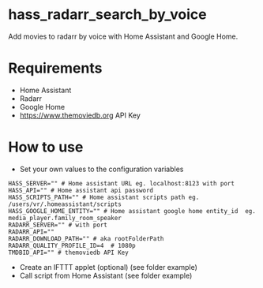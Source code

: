 # hass_radarr_search_by_voice
Add movies to radarr by voice with Home Assistant and Google Home.


# Requirements
- Home Assistant
- Radarr
- Google Home
- https://www.themoviedb.org API Key

# How to use
- Set your own values to the configuration variables
```
HASS_SERVER="" # Home assistant URL eg. localhost:8123 with port
HASS_API="" # Home assistant api password
HASS_SCRIPTS_PATH="" # Home assistant scripts path eg. /users/vr/.homeassistant/scripts
HASS_GOOGLE_HOME_ENTITY="" # Home assistant google home entity_id  eg. media_player.family_room_speaker
RADARR_SERVER="" # with port
RADARR_API=""
RADARR_DOWNLOAD_PATH="" # aka rootFolderPath
RADARR_QUALITY_PROFILE_ID=4  # 1080p
TMDBID_API="" # themoviedb API Key
```

- Create an IFTTT applet (optional) (see folder example)
- Call script from Home Assistant (see folder example)
